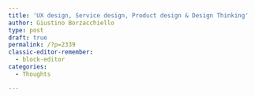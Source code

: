 ```yaml
---
title: 'UX design, Service design, Product design & Design Thinking'
author: Giustino Borzacchiello
type: post
draft: true
permalink: /?p=2339
classic-editor-remember:
  - block-editor
categories:
  - Thoughts

---
```

